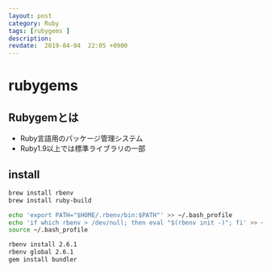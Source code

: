 ```yaml
---
layout: post
category: Ruby
tags: [rubygems ]
description:
revdate:  2019-04-04  22:05 +0900
---
```

# rubygems



## Rubygemとは

* Ruby言語用のパッケージ管理システム
* Ruby1.9以上では標準ライブラリの一部

## install

```sh
brew install rbenv
brew install ruby-build
```


```sh
echo 'export PATH="$HOME/.rbenv/bin:$PATH"' >> ~/.bash_profile
echo 'if which rbenv > /dev/null; then eval "$(rbenv init -)"; fi' >> ~/.bash_profile
source ~/.bash_profile
```


```sh
rbenv install 2.6.1
rbenv global 2.6.1
gem install bundler
```
